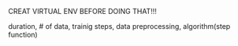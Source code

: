 CREAT VIRTUAL ENV BEFORE DOING THAT!!!

duration, # of data, trainig steps, data preprocessing, algorithm(step function)